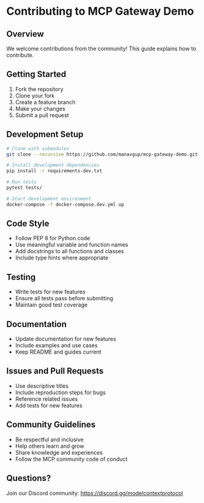# Contributing to MCP Gateway Demo

## Overview

We welcome contributions from the community! This guide explains how to contribute.

## Getting Started

1. Fork the repository
2. Clone your fork
3. Create a feature branch
4. Make your changes
5. Submit a pull request

## Development Setup

```bash
# Clone with submodules
git clone --recursive https://github.com/manavgup/mcp-gateway-demo.git

# Install development dependencies
pip install -r requirements-dev.txt

# Run tests
pytest tests/

# Start development environment
docker-compose -f docker-compose.dev.yml up
```

## Code Style

- Follow PEP 8 for Python code
- Use meaningful variable and function names
- Add docstrings to all functions and classes
- Include type hints where appropriate

## Testing

- Write tests for new features
- Ensure all tests pass before submitting
- Maintain good test coverage

## Documentation

- Update documentation for new features
- Include examples and use cases
- Keep README and guides current

## Issues and Pull Requests

- Use descriptive titles
- Include reproduction steps for bugs
- Reference related issues
- Add tests for new features

## Community Guidelines

- Be respectful and inclusive
- Help others learn and grow
- Share knowledge and experiences
- Follow the MCP community code of conduct

## Questions?

Join our Discord community: https://discord.gg/modelcontextprotocol
